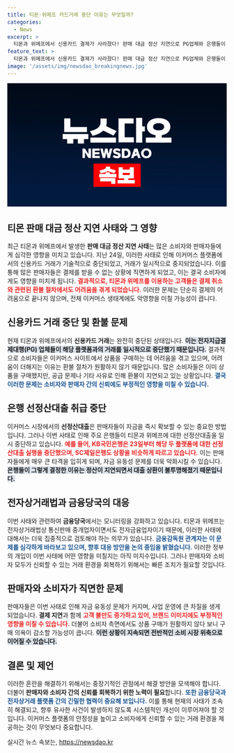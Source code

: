 ```yaml
---
title: 티몬·위메프 카드거래 중단 이유는 무엇일까?
categories:
  - News
excerpt: >
  티몬과 위메프에서 신용카드 결제가 사라졌다! 판매 대금 정산 지연으로 PG업체와 은행들이 거래를 중단했으며, 환불도 불가능한 상황. 이커머스 업계의 긴장감이 고조되고 있다. 금융당국의 대응이 주목된다!
feature_text: >
  티몬과 위메프에서 신용카드 결제가 사라졌다! 판매 대금 정산 지연으로 PG업체와 은행들이 거래를 중단했으며, 환불도 불가능한 상황. 이커머스 업계의 긴장감이 고조되고 있다. 금융당국의 대응이 주목된다!
image: '/assets/img/newsdao_breakingnews.jpg'
---
```


<p><img src="/assets/img/newsdao_breakingnews.jpg" alt="bookingtag 속보" /></p>

<h2 data-ke-size="size26">티몬 판매 대금 정산 지연 사태와 그 영향</h2>

<p data-ke-size="size16">최근 티몬과 위메프에서 발생한 <b>판매 대금 정산 지연 사태</b>는 많은 소비자와 판매자들에게 심각한 영향을 미치고 있습니다. 지난 24일, 이러한 사태로 인해 이커머스 플랫폼에서의 신용카드 거래가 기술적으로 중단되었고, 거래가 일시적으로 중지되었습니다. 이를 통해 많은 판매자들은 결제를 받을 수 없는 상황에 직면하게 되었고, 이는 결국 소비자에게도 영향을 미치게 됩니다. <b><span style="color: #ee2323;">결과적으로, 티몬과 위메프를 이용하는 고객들은 결제 취소와 관련된 환불 절차에서도 어려움을 겪게 되었습니다.</span></b> 이러한 문제는 단순히 결제의 어려움으로 끝나지 않으며, 전체 이커머스 생태계에도 악영향을 미칠 가능성이 큽니다.</p>

<p data-ke-size="size16"></p>

<h2 data-ke-size="size26">신용카드 거래 중단 및 환불 문제</h2>

<p data-ke-size="size16">현재 티몬과 위메프에서의 <b>신용카드 거래</b>는 완전히 중단된 상태입니다. <b><span style="background-color: #21538527;">이는 전자지급결제대행(PG) 업체들이 해당 플랫폼과의 거래를 일시적으로 중단했기 때문입니다.</span></b> 결과적으로 소비자들은 이커머스 사이트에서 상품을 구매하는 데 어려움을 겪고 있으며, 어려움이 더해지는 이유는 환불 절차가 원활하지 않기 때문입니다. 많은 소비자들은 이미 상품을 구매했지만, 공급 문제나 기타 사유로 인해 환불이 지연되고 있는 상황입니다. <b><span style="color: #1a5490;">결국 이러한 문제는 소비자와 판매자 간의 신뢰에도 부정적인 영향을 미칠 수 있습니다.</span></b></p>

<p data-ke-size="size16"></p>

<h2 data-ke-size="size26">은행 선정산대출 취급 중단</h2>

<p data-ke-size="size16">이커머스 시장에서의 <b>선정산대출</b>은 판매자들이 자금을 즉시 확보할 수 있는 중요한 방법입니다. 그러나 이번 사태로 인해 주요 은행들이 티몬과 위메프에 대한 선정산대출을 일시 중단하고 있습니다. <b><span style="color: #ee2323;">예를 들어, KB국민은행은 23일부터 해당 두 플랫폼에 대한 선정산대출 실행을 중단했으며, SC제일은행도 상황을 비슷하게 따르고 있습니다.</span></b> 이는 판매자들에게 매우 큰 타격을 입히게 되며, 자금 유동성 문제를 더욱 악화시킬 수 있습니다. <b><span style="background-color: #21538527;">은행들이 그렇게 결정한 이유는 정산이 지연되면서 대출 상환이 불투명해졌기 때문입니다.</span></b></p>

<p data-ke-size="size16"></p>

<h2 data-ke-size="size26">전자상거래법과 금융당국의 대응</h2>

<p data-ke-size="size16">이번 사태와 관련하여 <b>금융당국</b>에서는 모니터링을 강화하고 있습니다. 티몬과 위메프는 전자상거래법상 통신판매 중개업자이면서도 전자금융업자이기 때문에, 이러한 사태에 대해서는 더욱 집중적으로 검토해야 하는 의무가 있습니다. <b><span style="color: #1a5490;">금융감독원 관계자는 이 문제를 심각하게 바라보고 있으며, 향후 대응 방안을 논의 중임을 밝혔습니다.</span></b> 이러한 정부의 개입이 이번 사태에 어떤 영향을 미칠지는 아직 미지수입니다. 그러나 판매자와 소비자 모두가 신뢰할 수 있는 거래 환경을 회복하기 위해서는 빠른 조치가 필요할 것입니다.</p>

<p data-ke-size="size16"></p>

<h2 data-ke-size="size26">판매자와 소비자가 직면한 문제</h2>

<p data-ke-size="size16">판매자들은 이번 사태로 인해 자금 유동성 문제가 커지며, 사업 운영에 큰 차질을 생게 되었습니다. <b>결제 지연</b>과 함께 <b><span style="color: #ee2323;">고객 불만도 증가하고 있어, 브랜드 이미지에도 부정적인 영향을 미칠 수 있습니다.</span></b> 더불어 소비자 측면에서도 상품 구매가 원활하지 않다 보니 구매 의욕이 감소할 가능성이 큽니다. <b><span style="background-color: #21538527;">이런 상황이 지속되면 전반적인 소비 시장 위축으로 이어질 수 있습니다.</span></b></p>

<p data-ke-size="size16"></p>

<h2 data-ke-size="size26">결론 및 제언</h2>

<p data-ke-size="size16">이러한 혼란을 해결하기 위해서는 중장기적인 관점에서 해결 방안을 모색해야 합니다. 더불어 <b>판매자와 소비자 간의 신뢰를 회복하기 위한 노력이 필요</b>합니다. <b><span style="color: #1a5490;">또한 금융당국과 전자상거래 플랫폼 간의 긴밀한 협력이 중요해 보입니다.</span></b> 이를 통해 현재의 사태가 조속히 해결되고, 향후 유사한 사건이 발생하지 않도록 시스템적인 개선이 이루어져야 할 것입니다. 이커머스 플랫폼의 안정성을 높이고 소비자에게 신뢰할 수 있는 거래 환경을 제공하는 것이 무엇보다 중요합니다.</p>
실시간 뉴스 속보는, <a href="https://newsdao.kr" rel="dofollow">https://newsdao.kr</a>



